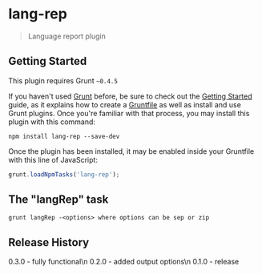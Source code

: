 # lang-rep

> Language report plugin

## Getting Started
This plugin requires Grunt `~0.4.5`

If you haven't used [Grunt](http://gruntjs.com/) before, be sure to check out the [Getting Started](http://gruntjs.com/getting-started) guide, as it explains how to create a [Gruntfile](http://gruntjs.com/sample-gruntfile) as well as install and use Grunt plugins. Once you're familiar with that process, you may install this plugin with this command:

```shell
npm install lang-rep --save-dev
```

Once the plugin has been installed, it may be enabled inside your Gruntfile with this line of JavaScript:

```js
grunt.loadNpmTasks('lang-rep');
```

## The "langRep" task
```shell
grunt langRep -<options> where options can be sep or zip
```

## Release History
0.3.0 - fully functional\n
0.2.0 - added output options\n
0.1.0 - release
